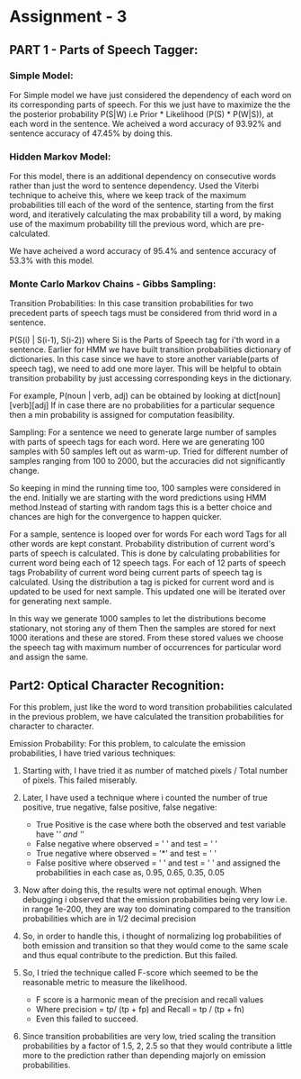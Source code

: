 # Assignment - 3
## PART 1 - Parts of Speech Tagger:

### Simple Model:

For Simple model we have just considered the dependency of each word on its corresponding parts of speech.
For this we just have to maximize the the the posterior probability P(S|W) i.e Prior * Likelihood (P(S) * P(W|S)), at each word in the sentence.
We acheived a word accuracy of 93.92% and sentence accuracy of 47.45% by doing this.

### Hidden Markov Model:
For this model, there is an additional dependency on consecutive words rather than just the word to sentence dependency.
Used the Viterbi technique to acheive this, where we keep track of the maximum probabilities till each of the word of the sentence, starting from the first word, and iteratively calculating the max probability till a word, by making use of the maximum probability till the previous word, which are pre-calculated.

We have acheived a word accuracy of 95.4% and sentence accuracy of 53.3% with this model.


### Monte Carlo Markov Chains - Gibbs Sampling:
Transition Probabilities: In this case transition probabilities for two precedent parts of speech tags
must be considered from thrid word in a sentence.

P(S(i) | S(i-1), S(i-2)) where Si is the Parts of Speech tag for i'th word in a sentence.
Earlier for HMM we have built transition probabilities dictionary of dictionaries. In this case since we
have to store another variable(parts of speech tag), we need to add one more layer.
This will be helpful to obtain transition probability by just accessing corresponding keys in the dictionary.

For example, P(noun | verb, adj) can be obtained by looking at dict[noun][verb][adj]
If in case there are no probabilities for a particular sequence then a min probability is assigned
for computation feasibility.

Sampling:
For a sentence we need to generate large number of samples with parts of speech tags for each word.
Here we are generating 100 samples with 50 samples left out as warm-up.
Tried for different number of samples ranging from 100 to 2000, but the accuracies did not significantly change.

So keeping in mind the running time too, 100 samples were considered in the end.
Initially we are starting with the word predictions using HMM method.Instead of starting with random tags
this is a better choice and chances are high for the convergence to happen quicker.

For a sample, sentence is looped over for words
  For each word
      Tags for all other words are kept constant.
      Probability distribution of current word's parts of speech is calculated.
      This is done by calculating probabilities for current word being each of 12 speech tags.
      For each of 12 parts of speech tags
          Probability of current word being current parts of speech tag is calculated.
      Using the distribution a tag is picked for current word and is updated to be used for next sample.
  This updated one will be iterated over for generating next sample.

In this way we generate 1000 samples to let the distributions become stationary, not storing any of them
Then the samples are stored for next 1000 iterations and these are stored.
From these stored values we choose the speech tag with maximum number of occurrences for particular word and
assign the same.


## Part2: Optical Character Recognition:

For this problem, just like the word to word transition probabilities calculated in the previous problem, we have calculated the transition probabilities for character to character.

Emission Probability:
For this problem, to calculate the emission probabilities, I have tried various techniques:
 1. Starting with, I have tried it as number of matched pixels / Total number of pixels. This failed miserably.
 
 2. Later, I have used a technique where i counted the number of true positive, true negative, false positive, false negative:
     - True Positive is the case where both the observed and test variable have '*' and '*'
     - False negative where observed = ' ' and test = ' '
     - True negative where observed = '*' and test = ' '
     - False positive where observed = ' ' and test = ' '
   and assigned the probabilities in each case as, 0.95, 0.65, 0.35, 0.05
   
 3. Now after doing this, the results were not optimal enough. When debugging i observed that the emission probabilities being very low i.e. in range 1e-200, they are way too dominating compared to the transition probabilities which are in 1/2 decimal precision
 
 4. So, in order to handle this, i thought of normalizing log probabilities of both emission and transition so that they would come to the same scale and thus equal contribute to the prediction. But this failed.
 
 5. So, I tried the technique called F-score which seemed to be the reasonable metric to measure the likelihood.
     - F score is a harmonic mean of the precision and recall values
     - Where precision = tp/ (tp + fp) and Recall = tp / (tp + fn)
     - Even this failed to succeed.
  
 6. Since transition probabilities are very low, tried scaling the transition probabilities by a factor of 1.5, 2, 2.5 so that they would contribute a little more to the prediction rather than depending majorly on emission probabilities.

